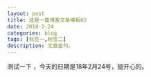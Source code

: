 ```yaml
---
layout: post
title: 这是一篇博客文章模板02
date: 2018-2-24
categories: blog
tags: [标签一,标签二]
description: 文章金句。
---
```


测试一下 ，今天的日期是18年2月24号，挺开心的。













